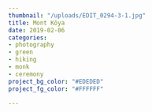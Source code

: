 ```yaml
---
thumbnail: "/uploads/EDIT_0294-3-1.jpg"
title: Mont Kōya
date: 2019-02-06
categories:
- photography
- green
- hiking
- monk
- ceremony
project_bg_color: "#EDEDED"
project_fg_color: "#FFFFFF"

---
```


